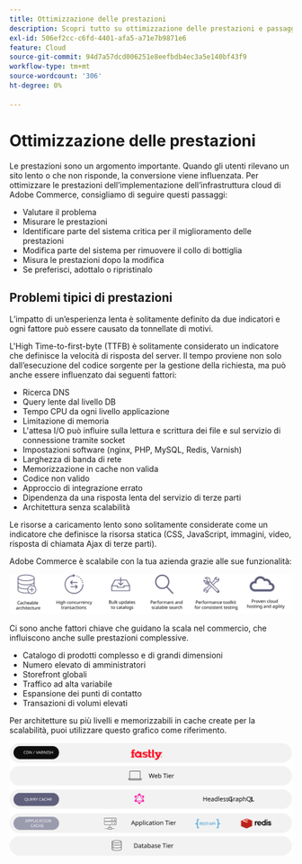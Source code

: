 ```yaml
---
title: Ottimizzazione delle prestazioni
description: Scopri tutto su ottimizzazione delle prestazioni e passaggi da intraprendere per rivedere le prestazioni dell’implementazione di Adobe Commerce.
exl-id: 506ef2cc-c6fd-4401-afa5-a71e7b9871e6
feature: Cloud
source-git-commit: 94d7a57dcd006251e8eefbdb4ec3a5e140bf43f9
workflow-type: tm+mt
source-wordcount: '306'
ht-degree: 0%

---
```


# Ottimizzazione delle prestazioni

Le prestazioni sono un argomento importante. Quando gli utenti rilevano un sito lento o che non risponde, la conversione viene influenzata. Per ottimizzare le prestazioni dell’implementazione dell’infrastruttura cloud di Adobe Commerce, consigliamo di seguire questi passaggi:

- Valutare il problema
- Misurare le prestazioni
- Identificare parte del sistema critica per il miglioramento delle prestazioni
- Modifica parte del sistema per rimuovere il collo di bottiglia
- Misura le prestazioni dopo la modifica
- Se preferisci, adottalo o ripristinalo

## Problemi tipici di prestazioni

L’impatto di un’esperienza lenta è solitamente definito da due indicatori e ogni fattore può essere causato da tonnellate di motivi.

L&#39;High Time-to-first-byte (TTFB) è solitamente considerato un indicatore che definisce la velocità di risposta del server. Il tempo proviene non solo dall’esecuzione del codice sorgente per la gestione della richiesta, ma può anche essere influenzato dai seguenti fattori:

- Ricerca DNS
- Query lente dal livello DB
- Tempo CPU da ogni livello applicazione
- Limitazione di memoria
- L&#39;attesa I/O può influire sulla lettura e scrittura dei file e sul servizio di connessione tramite socket
- Impostazioni software (nginx, PHP, MySQL, Redis, Varnish)
- Larghezza di banda di rete
- Memorizzazione in cache non valida
- Codice non valido
- Approccio di integrazione errato
- Dipendenza da una risposta lenta del servizio di terze parti
- Architettura senza scalabilità

Le risorse a caricamento lento sono solitamente considerate come un indicatore che definisce la risorsa statica (CSS, JavaScript, immagini, video, risposta di chiamata Ajax di terze parti).

Adobe Commerce è scalabile con la tua azienda grazie alle sue funzionalità:

![Diagramma che mostra le funzionalità scalabili di Adobe Commerce](../../../assets/playbooks/scalable-capabilities.svg)

Ci sono anche fattori chiave che guidano la scala nel commercio, che influiscono anche sulle prestazioni complessive.

- Catalogo di prodotti complesso e di grandi dimensioni
- Numero elevato di amministratori
- Storefront globali
- Traffico ad alta variabile
- Espansione dei punti di contatto
- Transazioni di volumi elevati

Per architetture su più livelli e memorizzabili in cache create per la scalabilità, puoi utilizzare questo grafico come riferimento.

![Diagramma che mostra come utilizzare l’API GraphQL di Adobe Commerce in un’architettura memorizzabile in cache](../../../assets/playbooks/cacheable-architecture.svg)
